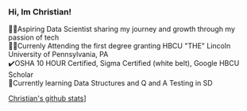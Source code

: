 ### Hi, Im Christian!

👨‍💻Aspiring Data Scientist sharing my journey and growth through my passion of tech<br/>
👨‍🏫Currenly Attending the first degree granting HBCU "THE" Lincoln University of Pennsylvania, PA<br/>
✔️OSHA 10 HOUR Certified, Sigma Certified (white belt), Google HBCU Scholar<br/>
💭Currently learning Data Structures and Q and A Testing in SD<br/>

<!--GitHub Stats from https://github-readme-stats.vercel.app/api?username=ChristianB101-->
[Christian's github stats](https://github-readme-stats.vercel.app/api?username=ChristianB101)]
